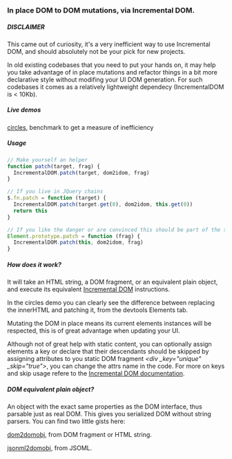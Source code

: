 ### In place DOM to DOM mutations, via Incremental DOM.

##### DISCLAIMER
This came out of curiosity, it's a very inefficient way to use Incremental DOM, and should absolutely not be your pick for new projects.

In old existing codebases that you need to put your hands on, it may help you take advantage of in place mutations and refactor things in a bit more declarative style without modifing your UI DOM generation. For such codebases it comes as a relatively lightweight dependecy (IncrementalDOM is < 10Kb).

##### Live demos
[circles](http://paolocaminiti.github.io/dom2idom/demo/circles/), benchmark to get a measure of inefficiency

##### Usage
```javascript
// Make yourself an helper
function patch(target, frag) {
  IncrementalDOM.patch(target, dom2idom, frag)
}

// If you live in JQuery chains
$.fn.patch = function (target) {
  IncrementalDOM.patch(target.get(0), dom2idom, this.get(0))
  return this
}

// If you like the danger or are convinced this should be part of the standard
Element.prototype.patch = function (frag) {
  IncrementalDOM.patch(this, dom2idom, frag)
}
```

##### How does it work?
It will take an HTML string, a DOM fragment, or an equivalent plain object, and execute its equivalent  [Incremental DOM](https://github.com/google/incremental-dom) instructions.

In the circles demo you can clearly see the difference between replacing the innerHTML and patching it, from the devtools Elements tab.

Mutating the DOM in place means its current elements instances will be respected, this is of great advantage when updating your UI.

Although not of great help with static content, you can optionally assign elements a key or declare that their descendants should be skipped by assigning attributes to you static DOM fragment *\<div _key="unique" _skip="true"\>*, you can change the attrs name in the code. For more on keys and skip usage refere to the [Incremental DOM documentation](http://google.github.io/incremental-dom/#about).

##### DOM equivalent plain object?
An object with the exact same properties as the DOM interface, thus parsable just as real DOM. This gives you serialized DOM without string parsers. You can find two little gists here:

[dom2domobj](https://gist.github.com/paolocaminiti/5a169ea7b42dcf947912), from DOM fragment or HTML string.

[jsonml2domobj](https://gist.github.com/paolocaminiti/74fcd11b9da29a73c240), from JSOML.
